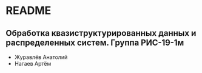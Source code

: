 # README

## Обработка квазиструктурированных данных и распределенных систем. Группа РИС-19-1м

- Журавлёв Анатолий
- Нагаев Артём